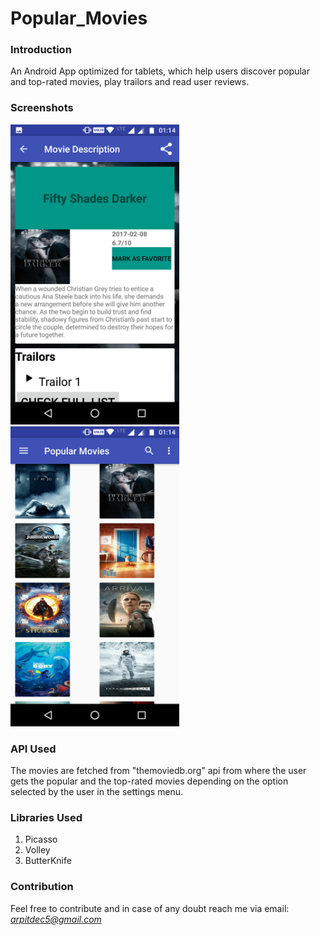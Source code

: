 # Popular_Movies


### Introduction

An Android App optimized for tablets, which help users discover popular and top-rated movies, play trailors
and read user reviews.


### Screenshots

<img src="docs/screenshots/pic1.png.png" height="480" width="270">
<img src="docs/screenshots/pic2.png.png" height="480" width="270">


### API Used

The movies are fetched from "themoviedb.org" api from where the user gets the popular and the top-rated movies
depending on the option selected by the user in the settings menu.


### Libraries Used
  
  1. Picasso
  2. Volley
  3. ButterKnife
  

### Contribution

Feel free to contribute and in case of any doubt reach me via email: *arpitdec5@gmail.com*
